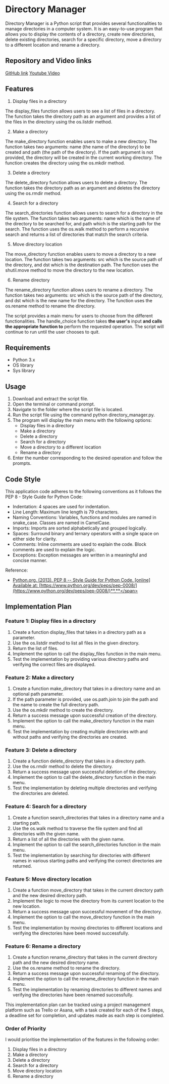 # **Directory Manager**

Directory Manager is a Python script that provides several functionalities to manage directories in a computer system. It is an easy-to-use program that allows you to display the contents of a directory, create new directories, delete existing directories, search for a specific directory, move a directory to a different location and rename a directory.

## **Repository and Video links**

[GitHub link](https://github.com/Ruddoll/Terminal-Application)
[Youtube Video](https://youtu.be/8oa_Yr0gfvA)


## **Features**



1. Display files in a directory

The display_files function allows users to see a list of files in a directory. The function takes the directory path as an argument and provides a list of the files in the directory using the os.listdir method.



2. Make a directory

The make_directory function enables users to make a new directory. The function takes two arguments: name (the name of the directory) to be created and path (the path of the directory). If the path argument is not provided, the directory will be created in the current working directory. The function creates the directory using the os.mkdir method.



3. Delete a directory

The delete_directory function allows users to delete a directory. The function takes the directory path as an argument and deletes the directory using the os.rmdir method.



4. Search for a directory

The search_directories function allows users to search for a directory in the file system. The function takes two arguments: name which is the name of the directory to be searched for, and path which is the starting path for the search. The function uses the os.walk method to perform a recursive search and returns a list of directories that match the search criteria.



5. Move directory location

The move_directory function enables users to move a directory to a new location. The function takes two arguments: src which is the source path of the directory, and dst which is the destination path. The function uses the shutil.move method to move the directory to the new location.



6. Rename directory

The rename_directory function allows users to rename a directory. The function takes two arguments: src which is the source path of the directory, and dst which is the new name for the directory. The function uses the os.rename method to rename the directory.

The script provides a main menu for users to choose from the different functionalities. The handle_choice function takes **the user's** input **and calls the appropriate function to** perform the requested operation. The script will continue to run until the user chooses to quit.


## **Requirements**



* Python 3.x
* OS library
* Sys library


## **Usage**



1. Download and extract the script file.
2. Open the terminal or command prompt.
3. Navigate to the folder where the script file is located.
4. Run the script file using the command python directory_manager.py.
5. The program will display the main menu with the following options:
    * Display files in a directory
    * Make a directory
    * Delete a directory
    * Search for a directory
    * Move a directory to a different location
    * Rename a directory
6. Enter the number corresponding to the desired operation and follow the prompts.


## **Code Style**

This application code adheres to the following conventions as it follows the  PEP 8 - Style Guide for Python Code:



* Indentation: 4 spaces are used for indentation.
* Line Length: Maximum line length is 79 characters.
* Naming Conventions: Variables, functions and modules are named in snake_case. Classes are named in CamelCase.
* Imports: Imports are sorted alphabetically and grouped logically.
* Spaces: Surround binary and ternary operators with a single space on either side for clarity.
* Comments: Inline comments are used to explain the code. Block comments are used to explain the logic.
* Exceptions: Exception messages are written in a meaningful and concise manner.

Reference:



* <span style="text-decoration:underline;">Python.org. (2013). PEP 8 -- Style Guide for Python Code. [online] Available at: [https://www.python.org/dev/peps/pep-0008/](https://www.python.org/dev/peps/pep-0008/)**.**</span>


## **Implementation Plan**


### Feature 1: Display files in a directory



1. Create a function display_files that takes in a directory path as a parameter.
2. Use the os.listdir method to list all files in the given directory.
3. Return the list of files.
4. Implement the option to call the display_files function in the main menu.
5. Test the implementation by providing various directory paths and verifying the correct files are displayed.


### Feature 2: Make a directory



1. Create a function make_directory that takes in a directory name and an optional path parameter.
2. If the path parameter is provided, use os.path.join to join the path and the name to create the full directory path.
3. Use the os.mkdir method to create the directory.
4. Return a success message upon successful creation of the directory.
5. Implement the option to call the make_directory function in the main menu.
6. Test the implementation by creating multiple directories with and without paths and verifying the directories are created.


### Feature 3: Delete a directory



1. Create a function delete_directory that takes in a directory path.
2. Use the os.rmdir method to delete the directory.
3. Return a success message upon successful deletion of the directory.
4. Implement the option to call the delete_directory function in the main menu.
5. Test the implementation by deleting multiple directories and verifying the directories are deleted.


### Feature 4: Search for a directory



1. Create a function search_directories that takes in a directory name and a starting path.
2. Use the os.walk method to traverse the file system and find all directories with the given name.
3. Return a list of all the directories with the given name.
4. Implement the option to call the search_directories function in the main menu.
5. Test the implementation by searching for directories with different names in various starting paths and verifying the correct directories are returned.


### Feature 5: Move directory location



1. Create a function move_directory that takes in the current directory path and the new desired directory path.
2. Implement the logic to move the directory from its current location to the new location.
3. Return a success message upon successful movement of the directory.
4. Implement the option to call the move_directory function in the main menu.
5. Test the implementation by moving directories to different locations and verifying the directories have been moved successfully.


### Feature 6: Rename a directory



1. Create a function rename_directory that takes in the current directory path and the new desired directory name.
2. Use the os.rename method to rename the directory.
3. Return a success message upon successful renaming of the directory.
4. Implement the option to call the rename_directory function in the main menu.
5. Test the implementation by renaming directories to different names and verifying the directories have been renamed successfully.

This implementation plan can be tracked using a project management platform such as Trello or Asana, with a task created for each of the 5 steps, a deadline set for completion, and updates made as each step is completed.


### Order of Priority

I would prioritise the implementation of the features in the following order:



1. Display files in a directory
2. Make a directory
3. Delete a directory
4. Search for a directory
5. Move directory location
6. Rename a directory
